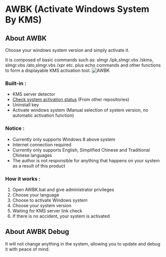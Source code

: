 # AWBK (Activate Windows System By KMS)

## About AWBK
Choose your windows system version and simply activate it.

It is composed of basic commands such as: slmgr /ipk,slmgr.vbs /skms, slmgr.vbs /ato,slmgr.vbs /xpr etc. plus echo commands and other functions to form a displayable KMS activation tool.
![AWBK](https://user-images.githubusercontent.com/53988221/151516558-f21e55a6-36cd-4eac-b984-d7b5e8181755.png)

### Built-in :
- KMS server detector 
- [Check system activation status](https://github.com/LulzSecToolkit/KMS-activator-V-X/blob/master/Check-Activation-Status-Alternative.cmd) 
(From other repositories)
- Uninstall key
- Activate windows system
(Manual selection of system version, no automatic activation function)

### Notice :
- Currently only supports Windows 8 above system
- Internet connection required
- Currently only supports English, Simplified Chinese and Traditional Chinese languages
- The author is not responsible for anything that happens on your system as a result of this product

### How it works :
1. Open AWBK.bat and give administrator privileges
2. Choose your language
3. Choose to activate Windows system
4. Choose your system version
5. Waiting for KMS server link check
6. If there is no accident, your system is activated


## About AWBK Debug
It will not change anything in the system, allowing you to update and debug it with peace of mind.
